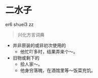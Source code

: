 # 二水子
er6 shuei3 zz
> 兴化方言词典
- 并非原装的或非初次使用的
  - 他忙吖多时，结果弄来个～。
- 旧物或剩下的
  - 拾人家～。
  - 他身穷落魄，在酒馆里等～饭菜充饥。

